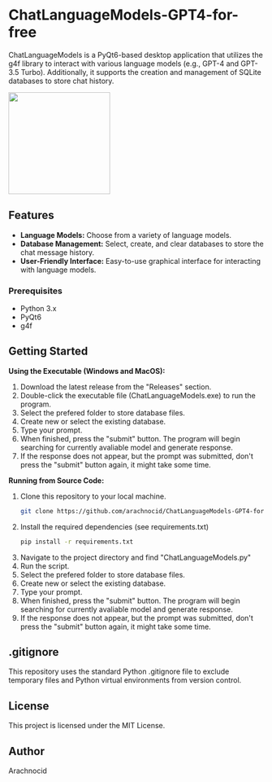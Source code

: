 # ChatLanguageModels-GPT4-for-free
ChatLanguageModels is a PyQt6-based desktop application that utilizes the g4f library to interact with various language models (e.g., GPT-4 and GPT-3.5 Turbo). Additionally, it supports the creation and management of SQLite databases to store chat history.

<img src="https://github.com/arachnocid/ChatLanguageModels-GPT4-for-free/blob/d7cd31a0bfd978c100396bcd9d0a0d26f345a1ea/ChatLanguageModels.png" height="200">

## Features
- **Language Models:** Choose from a variety of language models.
- **Database Management:** Select, create, and clear databases to store the chat message history.
- **User-Friendly Interface:** Easy-to-use graphical interface for interacting with language models.

### Prerequisites
- Python 3.x
- PyQt6
- g4f

## Getting Started
**Using the Executable (Windows and MacOS):**
1. Download the latest release from the "Releases" section.
2. Double-click the executable file (ChatLanguageModels.exe) to run the program.
3. Select the prefered folder to store database files.
4. Create new or select the existing database.
5. Type your prompt.
6. When finished, press the "submit" button. The program will begin searching for currently avaliable model and generate response.
7. If the response does not appear, but the prompt was submitted, don't press the "submit" button again, it might take some time.

**Running from Source Code:**
1. Clone this repository to your local machine.
   ```bash
   git clone https://github.com/arachnocid/ChatLanguageModels-GPT4-for-free.git
2. Install the required dependencies (see requirements.txt)
   ```bash
   pip install -r requirements.txt
3. Navigate to the project directory and find "ChatLanguageModels.py"
4. Run the script.
5. Select the prefered folder to store database files.
6. Create new or select the existing database.
7. Type your prompt.
8. When finished, press the "submit" button. The program will begin searching for currently avaliable model and generate response.
9. If the response does not appear, but the prompt was submitted, don't press the "submit" button again, it might take some time.

## .gitignore
This repository uses the standard Python .gitignore file to exclude temporary files and Python virtual environments from version control.

## License
This project is licensed under the MIT License.

## Author
Arachnocid
